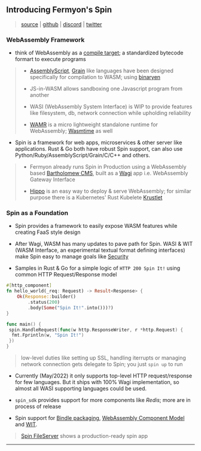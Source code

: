 
## Introducing Fermyon's Spin

> [source](https://www.fermyon.com/blog/introducing-spin) | [github](https://github.com/fermyon/spin) | [discord](https://discord.gg/FKFe5mthQB) | [twitter](https://twitter.com/fermyontech)

### WebAssembly Framework

* think of WebAssembly as a [compile target](https://www.fermyon.com/blog/how-to-think-about-wasm); a standardized bytecode formart to execute programs

> * [AssemblyScript](https://www.assemblyscript.org/), [Grain](https://grain-lang.org/) like languages have been designed specifically for compilation to WASM; using [binaryen](https://github.com/WebAssembly/binaryen)
>
> * JS-in-WASM allows sandboxing one Javascript program from another
>
> * WASI (WebAssembly System Interface) is WIP to provide features like filesystem, db, network connection while upholding reliability
>
> * [WAMR](https://github.com/bytecodealliance/wasm-micro-runtime) is a micro lightweight standalone runtime for WebAssembly; [Wasmtime](https://wasmtime.dev/) as well

* Spin is a framework for web apps, microservices & other server like applications. Rust & Go both have robust Spin support, can also use Python/Ruby/AssemblyScript/Grain/C/C++ and others.

> * Fermyon already runs Spin in Production using a WebAssembly based [Bartholomew CMS](https://www.fermyon.com/blog/introducing-bartholomew), built as a [Wagi](https://github.com/deislabs/wagi) app i.e. WebAssembly Gateway Interface
>
> * [Hippo](https://github.com/deislabs/hippo) is an easy way to deploy & serve WebAssembly; for similar purpose there is a Kubernetes' Rust Kubelete [Krustlet](https://github.com/krustlet/krustlet)


### Spin as a Foundation

* Spin provides a framework to easily expose WASM features while creating FaaS style design

* After Wagi, WASM has many updates to pave path for Spin. WASI & WIT (WASM Interface, an experimental textual format defining interfaces) make Spin easy to manage goals like [Security](https://www.fermyon.com/blog/log4sh-and-webassembly)

* Samples in Rust & Go for a simple logic of `HTTP 200 Spin It!` using common HTTP Request/Response model

```rust
#[http_component]
fn hello_world(_req: Request) -> Result<Response> {
    Ok(Response::builder()
        .status(200)
        .body(Some("Spin It!".into()))?)
}
```

```go
func main() {
 spin.HandleRequest(func(w http.ResponseWriter, r *http.Request) {
  fmt.Fprintln(w, "Spin It!")
 })
}
```

> low-level duties like setting up SSL, handling iterrupts or managing network connection gets delegate to Spin; you just `spin up` to run

* Currently (May/2022) it only supports top-level HTTP request/response for few languages. But it ships with 100% Wagi implementation, so almost all WASI supporting languages could be used.

* `spin_sdk` provides support for more components like *Redis*; more are in process of release

* Spin support for [Bindle packaging](https://github.com/deislabs/bindle), [WebAssembly Component Model](https://github.com/WebAssembly/component-model) and [WIT](https://github.com/bytecodealliance/wit-bindgen/blob/main/WIT.md).

> [Spin FileServer](https://github.com/fermyon/spin-fileserver) shows a production-ready spin app

---
